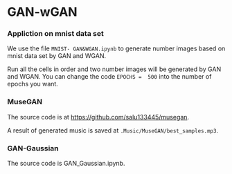 # GAN-wGAN

### Appliction on mnist data set

We use the file `MNIST- GAN&WGAN.ipynb` to generate number images based on mnist data set by GAN and WGAN. 

Run all the cells in order and two number images will be generated by GAN and WGAN.  You can change the code `EPOCHS =  500` into the number of epochs you want. 

### MuseGAN

The source code is at https://github.com/salu133445/musegan.

A result of generated music is saved at `.Music/MuseGAN/best_samples.mp3`.

### GAN-Gaussian

The source code is GAN_Gaussian.ipynb.
